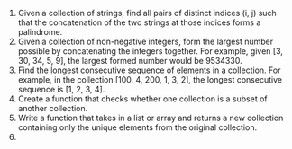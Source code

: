 1. Given a collection of strings, find all pairs of distinct indices (i, j) such that the concatenation of the two strings at those indices forms a palindrome.
2. Given a collection of non-negative integers, form the largest number possible by concatenating the integers together. For example, given [3, 30, 34, 5, 9], the largest formed number would be 9534330.
3. Find the longest consecutive sequence of elements in a collection. For example, in the collection [100, 4, 200, 1, 3, 2], the longest consecutive sequence is [1, 2, 3, 4].
4. Create a function that checks whether one collection is a subset of another collection.
5. Write a function that takes in a list or array and returns a new collection containing only the unique elements from the original collection.
6.
